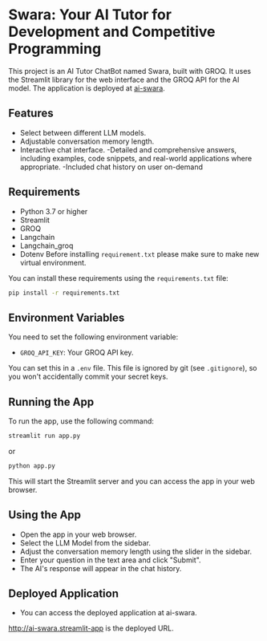 # Swara: Your AI Tutor for Development and Competitive Programming

This project is an AI Tutor ChatBot named Swara, built with GROQ. It uses the Streamlit library for the web interface and the GROQ API for the AI model. The application is deployed at [ai-swara](http://ai-swara.streamlit.app).

## Features

- Select between different LLM models.
- Adjustable conversation memory length.
- Interactive chat interface.
-Detailed and comprehensive answers, including examples, code snippets, and real-world applications where appropriate.
-Included chat history on user on-demand

## Requirements

- Python 3.7 or higher
- Streamlit
- GROQ
- Langchain
- Langchain_groq
- Dotenv
Before installing `requirement.txt` please make sure to make new virtual 
environment.

You can install these requirements using the `requirements.txt` file:

```sh
pip install -r requirements.txt
```

## Environment Variables

You need to set the following environment variable:

 - `GROQ_API_KEY`: Your GROQ API key.

You can set this in a `.env` file. This file is ignored by git (see `.gitignore`), so you won't accidentally commit your secret keys.

## Running the App
To run the app, use the following command:
 ```sh
 streamlit run app.py
 ```
 or
 ```sh
 python app.py
 ```

This will start the Streamlit server and you can access the app in your web browser.

## Using the App
- Open the app in your web browser.
- Select the LLM Model from the sidebar.
- Adjust the conversation memory length using the slider in the sidebar.
- Enter your question in the text area and click "Submit".
- The AI's response will appear in the chat history.
## Deployed Application

- You can access the deployed application at ai-swara.


http://ai-swara.streamlit-app is the deployed URL.